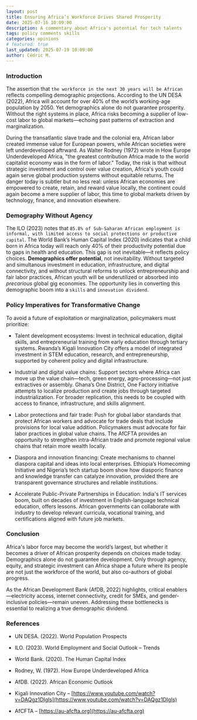 ```yaml
---
layout: post
title: Ensuring Africa’s Workforce Drives Shared Prosperity
date: 2025-07-16 10:09:00
description: A commentary about Africa's potential for tech talents
tags: policy comments skills
categories: opinions
# featured: true
last_updated: 2025-07-19 10:09:00
author: Cédric M.
---
```


### Introduction
The assertion that `the workforce in the next 30 years will be African` reflects compelling demographic projections. According to the UN DESA (2022), Africa will account for over 40% of the world’s working-age population by 2050. Yet demographics alone do not guarantee prosperity. Without the right systems in place, Africa risks becoming a supplier of low-cost labor to global markets—echoing past patterns of extraction and marginalization.

During the transatlantic slave trade and the colonial era, African labor created immense value for European powers, while African societies were left underdeveloped aftrward. As Walter Rodney (1972) wrote in How Europe Underdeveloped Africa, "the greatest contribution Africa made to the world capitalist economy was in the form of labor." Today, the risk is that without strategic investment and control over value creation, Africa's youth could again serve global production systems without equitable returns. The danger today is subtler but no less real: unless African economies are empowered to create, retain, and reward value locally, the continent could again become a mere supplier of labor, this time to global markets driven by technology, finance, and innovation elsewhere.

### Demography Without Agency
The ILO (2023) notes that `85.8% of Sub-Saharan African employment is informal, with limited access to social protections or productive capital`. The World Bank’s Human Capital Index (2020) indicates that a child born in Africa today will reach only 40% of their productivity potential due to gaps in health and education. This gap is not inevitable—it reflects policy choices.
**Demographics offer potential**, not inevitability. Without targeted and simultanous investment in education, infrastructure, and digital connectivity, and without structural reforms to unlock entrepreneurship and fair labor practices, African youth will be underutilized or absorbed into _precarious_ global gig economies. The opportunity lies in converting this demographic boom into a `skills` and `innovation dividend`.

### Policy Imperatives for Transformative Change

To avoid a future of exploitation or marginalization, policymakers must prioritize:

- Talent development ecosystems: Invest in technical education, digital skills, and entrepreneurial training from early education through tertiary systems.
Rwanda’s Kigali Innovation City offers a model of integrated investment in STEM education, research, and entrepreneurship, supported by coherent policy and digital infrastructure. 

- Industrial and digital value chains: Support sectors where Africa can move up the value chain—tech, green energy, agro-processing—not just extractives or assembly.
Ghana’s One District, One Factory initiative attempts to localize production and create jobs through targeted industrialization. For broader replication, this needs to be coupled with access to finance, infrastructure, and skills alignment.


- Labor protections and fair trade: Push for global labor standards that protect African workers and advocate for trade deals that include provisions for local value addition.
Policymakers must advocate for fair labor practices in global value chains. The AfCFTA provides an opportunity to strengthen intra-African trade and promote regional value chains that retain more wealth locally.

- Diaspora and innovation financing: Create mechanisms to channel diaspora capital and ideas into local enterprises.
Ethiopia’s Homecoming Initiative and Nigeria’s tech startup boom show how diasporic finance and knowledge transfer can catalyze innovation, provided there are transparent governance structures and reliable institutions.

- Accelerate Public-Private Partnerships in Education:
India's IT services boom, built on decades of investment in English-language technical education, offers lessons. African governments can collaborate with industry to develop relevant curricula, vocational training, and certifications aligned with future job markets.

### Conclusion
Africa's labor force may become the world’s largest, but whether it becomes a driver of African prosperity depends on choices made today. Demographics alone do not guarantee development. Only through agency, equity, and strategic investment can Africa shape a future where its people are not just the workforce of the world, but also co-authors of global progress.

As the African Development Bank (AfDB, 2022) highlights, critical enablers—electricity access, internet connectivity, credit for SMEs, and gender-inclusive policies—remain uneven. Addressing these bottlenecks is essential to realizing a true demographic dividend.

### References

- UN DESA. (2022). World Population Prospects

- ILO. (2023). World Employment and Social Outlook – Trends

- World Bank. (2020). The Human Capital Index

- Rodney, W. (1972). How Europe Underdeveloped Africa

- AfDB. (2022). African Economic Outlook

- Kigali Innovation City – [https://www.youtube.com/watch?v=DAQgz1DIgIs](https://www.youtube.com/watch?v=DAQgz1DIgIs)

- AfCFTA – [https://au-afcfta.org](https://au-afcfta.org)